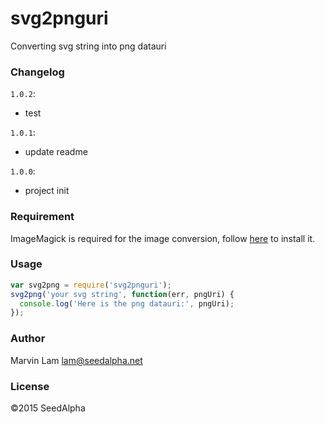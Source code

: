 # svg2pnguri

Converting svg string into png datauri

### Changelog

`1.0.2`:

- test

`1.0.1`:

- update readme

`1.0.0`:

- project init

### Requirement

ImageMagick is required for the image conversion, follow [here](https://github.com/mash/node-imagemagick-native#installation) to install it.

### Usage

```javascript
var svg2png = require('svg2pnguri');
svg2png('your svg string', function(err, pngUri) {
  console.log('Here is the png datauri:', pngUri);
});
```

### Author

Marvin Lam <lam@seedalpha.net>

### License

©2015 SeedAlpha
